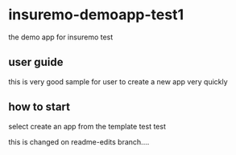 # insuremo-demoapp-test1
  the demo app for insuremo test
## user guide
  this is very good sample for user to create a new app very quickly
## how to start
  select create an app from the template test test


this is changed on readme-edits branch....
